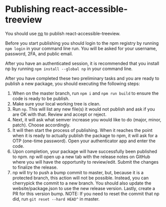 # Publishing react-accessible-treeview

You should use [np](https://github.com/sindresorhus/np#np-) to publish react-accessible-treeview. 

Before you start publishing you should login to the npm registry by running `npm login` in your command line run.  You will be asked for your username, password, 2FA, and public email.

After you have an authenticated session, it is recommended that you install np by running `npm install --global np` in your command line.

After you have completed these two preliminary tasks and you are ready to publish a new package, you should executing the following steps:

1. When on the master branch, run `npm i` and `npm run build` to ensure the code is ready to be publish.
2. Make sure your local working tree is clean.
3. Run `np`. This will list any new file(s) it would not publish and ask if you are OK with that. Review and accept or reject.
4. Next, it will ask what semver increase you would like to do (major, minor, patch). Choose accordingly.
5. It will then start the process of publishing.  When it reaches the point when it is ready to actually publish the package to npm, it will ask for a OTP (one-time password). Open your authenticator app and enter the code.
6. Upon completion, your package will have successfully been published to npm. np will open up a new tab with the release notes on GitHub where you will have the opportunity to review/edit. Submit the changes to finalize the release.
7. np will try to push a bump commit to master, but, because it is a protected branch, this action will not be possible. Instead, you can cherrypick the commit to a new branch. You should also update the website/package.json to use the new release version. Lastly, create a PR for this version bump. NOTE: If you need to reset the commit that np did, run `git reset --hard HEAD^` in master.
